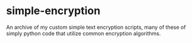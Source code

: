 # simple-encryption
An archive of my custom simple text encryption scripts, many of these of simply python code that utilize common encryption algorithms.
